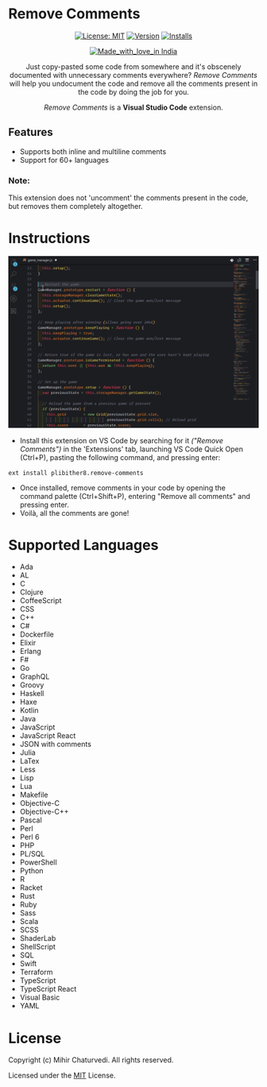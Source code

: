 # Remove Comments
<center>

[![License: MIT](https://img.shields.io/badge/License-MIT-yellow.svg)](LICENSE)
[![Version](https://vsmarketplacebadge.apphb.com/version/plibither8.remove-comments.svg)](https://marketplace.visualstudio.com/items?itemName=plibither8.remove-comments)
[![Installs](https://vsmarketplacebadge.apphb.com/installs/plibither8.remove-comments.svg)](https://marketplace.visualstudio.com/items?itemName=plibither8.remove-comments)

[![Made_with_love_in India](https://img.shields.io/badge/Made_with_love_in-India-DC3545.svg)](https://madewithlove.org.in/)

Just copy-pasted some code from somewhere and it's obscenely documented with unnecessary comments everywhere? *Remove Comments* will help you undocument the code and remove all the comments present in the code by doing the job for you.

*Remove Comments* is a **Visual Studio Code** extension.

</center>

## Features

* Supports both inline and multiline comments
* Support for 60+ languages
### Note:
This extension does not 'uncomment' the comments present in the code, but removes them completely altogether.

# Instructions

![Demo of usage](assets/remove-comments.gif)

* Install this extension on VS Code by searching for it *("Remove Comments")* in the 'Extensions' tab, launching VS Code Quick Open (Ctrl+P), pasting the following command, and pressing enter:
```
ext install plibither8.remove-comments
```
* Once installed, remove comments in your code by opening the command palette (Ctrl+Shift+P), entering "Remove all comments" and pressing enter.
* Voilà, all the comments are gone!

# Supported Languages

* Ada
* AL
* C
* Clojure
* CoffeeScript
* CSS
* C++
* C#
* Dockerfile
* Elixir
* Erlang
* F#
* Go
* GraphQL
* Groovy
* Haskell
* Haxe
* Kotlin
* Java
* JavaScript
* JavaScript React
* JSON with comments
* Julia
* LaTex
* Less
* Lisp
* Lua
* Makefile
* Objective-C
* Objective-C++
* Pascal
* Perl
* Perl 6
* PHP
* PL/SQL
* PowerShell
* Python
* R
* Racket
* Rust
* Ruby
* Sass
* Scala
* SCSS
* ShaderLab
* ShellScript
* SQL
* Swift
* Terraform
* TypeScript
* TypeScript React
* Visual Basic
* YAML

# License

Copyright (c) Mihir Chaturvedi. All rights reserved.

Licensed under the [MIT](LICENSE) License.